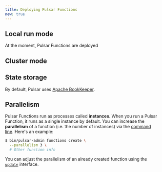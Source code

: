 ```yaml
---
title: Deploying Pulsar Functions
new: true
---
```


## Local run mode

At the moment, Pulsar Functions are deployed

## Cluster mode

## State storage

By default, Pulsar uses [Apache BookKeeper](https://bookkeeper.apache.org).

## Parallelism

Pulsar Functions run as processes called **instances**. When you run a Pulsar Function, it runs as a single instance by default. You can increase the **parallelism** of a function (i.e. the number of instances) via the [command line](../../references/CliTools#pulsar-admin-functions). Here's an example:

```bash
$ bin/pulsar-admin functions create \
  --parallelism 3 \
  # Other function info
```

You can adjust the parallelism of an already created function using the [`update`](../../reference/CliTools#pulsar-admin-functions-update) interface.